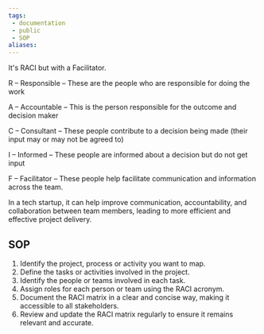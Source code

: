 ```yaml
---
tags: 
 - documentation
 - public
 - SOP
aliases:
---
```

It's RACI but with a Facilitator.

R – Responsible – These are the people who are responsible for doing the work

A – Accountable – This is the person responsible for the outcome and decision maker

C – Consultant – These people contribute to a decision being made (their input may or may not be agreed to)

I – Informed – These people are informed about a decision but do not get input

F – Facilitator – These people help facilitate communication and information across the team.

In a tech startup, it can help improve communication, accountability, and collaboration between team members, leading to more efficient and effective project delivery.

## SOP
1.  Identify the project, process or activity you want to map.
2.  Define the tasks or activities involved in the project.
3.  Identify the people or teams involved in each task.
4.  Assign roles for each person or team using the RACI acronym.
5.  Document the RACI matrix in a clear and concise way, making it accessible to all stakeholders.
6.  Review and update the RACI matrix regularly to ensure it remains relevant and accurate.